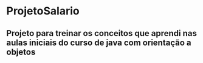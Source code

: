 # ProjetoSalario
## Projeto para treinar os conceitos que aprendi nas aulas iniciais do curso de java com orientação a objetos

